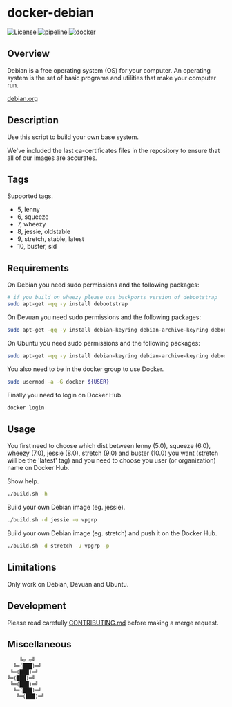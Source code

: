 # docker-debian
[![License][license-img]][license-href]
[![pipeline][pipeline-img]][pipeline-href]
[![docker][docker-img]][docker-href]

## Overview

Debian is a  free operating system (OS) for your  computer. An operating system
is the set of basic programs and utilities that make your computer run.

[debian.org](https://www.debian.org/)

## Description

Use this script to build your own base system.

We've included the last ca-certificates files  in the repository to ensure that
all of our images are accurates.

## Tags

Supported tags.

- 5, lenny
- 6, squeeze
- 7, wheezy
- 8, jessie, oldstable
- 9, stretch, stable, latest
- 10, buster, sid

## Requirements

On Debian you need sudo permissions and the following packages:

```bash
# if you build on wheezy please use backports version of debootstrap
sudo apt-get -qq -y install debootstrap
```

On Devuan you need sudo permissions and the following packages:

```bash
sudo apt-get -qq -y install debian-keyring debian-archive-keyring debootstrap
```

On Ubuntu you need sudo permissions and the following packages:

```bash
sudo apt-get -qq -y install debian-keyring debian-archive-keyring debootstrap
```

You also need to be in the docker group to use Docker.

```bash
sudo usermod -a -G docker ${USER}
```

Finally you need to login on Docker Hub.

```bash
docker login
```

## Usage

You first need to choose which  dist between lenny (5.0), squeeze (6.0), wheezy
(7.0), jessie (8.0), stretch (9.0) and  buster (10.0) you want (stretch will be
the 'latest'  tag) and you  need to choose you  user (or organization)  name on
Docker Hub.

Show help.

```bash
./build.sh -h
```

Build your own Debian image (eg. jessie).

```bash
./build.sh -d jessie -u vpgrp
```

Build your own Debian image (eg. stretch) and push it on the Docker Hub.

```bash
./build.sh -d stretch -u vpgrp -p
```

## Limitations

Only work on Debian, Devuan and Ubuntu.

## Development

Please read carefully [CONTRIBUTING.md][contribute-href]  before making a merge
request.

## Miscellaneous

```
    ╚⊙ ⊙╝
  ╚═(███)═╝
 ╚═(███)═╝
╚═(███)═╝
 ╚═(███)═╝
  ╚═(███)═╝
   ╚═(███)═╝
```

[license-img]: https://img.shields.io/badge/license-Apache-blue.svg
[license-href]: /LICENSE
[pipeline-img]: https://git.vpgrp.io/docker/docker-debian/badges/master/pipeline.svg
[pipeline-href]: https://git.vpgrp.io/docker/docker-debian/commits/master
[docker-img]: https://img.shields.io/docker/pulls/vpgrp/debian.svg
[docker-href]: https://registry.hub.docker.com/u/vpgrp/debian
[contribute-href]: /CONTRIBUTING.md
